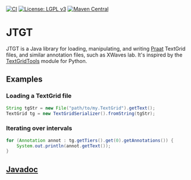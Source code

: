 [![CI](https://github.com/m2ci-msp/jtgt/actions/workflows/main.yml/badge.svg)](https://github.com/m2ci-msp/jtgt/actions/workflows/main.yml)
[![License: LGPL v3](https://img.shields.io/badge/License-LGPL%20v3-blue.svg)](https://www.gnu.org/licenses/lgpl-3.0)
[![Maven Central](https://maven-badges.herokuapp.com/maven-central/io.github.m2ci-msp/jtgt/badge.svg)](https://mvnrepository.com/artifact/io.github.m2ci-msp/jtgt)

# JTGT

JTGT is a Java library for loading, manipulating, and writing [Praat] TextGrid files, and similar annotation files, such as XWaves lab.
It's inspired by the [TextGridTools] module for Python.

## Examples

### Loading a TextGrid file

```java
String tgStr = new File("path/to/my.TextGrid").getText();
TextGrid tg = new TextGridSerializer().fromString(tgStr);
```

### Iterating over intervals

```java
for (Annotation annot : tg.getTiers().get(0).getAnnotations()) {
    System.out.println(annot.getText());
}
```

## [Javadoc]

[Praat]: https://praat.org/
[TextGridTools]: https://github.com/hbuschme/TextGridTools
[Javadoc]: https://m2ci-msp.github.io/jtgt/docs/javadoc/
